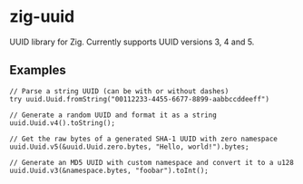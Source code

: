 # zig-uuid

UUID library for Zig. Currently supports UUID versions 3, 4 and 5.

## Examples

```zig
// Parse a string UUID (can be with or without dashes)
try uuid.Uuid.fromString("00112233-4455-6677-8899-aabbccddeeff")

// Generate a random UUID and format it as a string
uuid.Uuid.v4().toString();

// Get the raw bytes of a generated SHA-1 UUID with zero namespace
uuid.Uuid.v5(&uuid.Uuid.zero.bytes, "Hello, world!").bytes;

// Generate an MD5 UUID with custom namespace and convert it to a u128
uuid.Uuid.v3(&namespace.bytes, "foobar").toInt();
```
